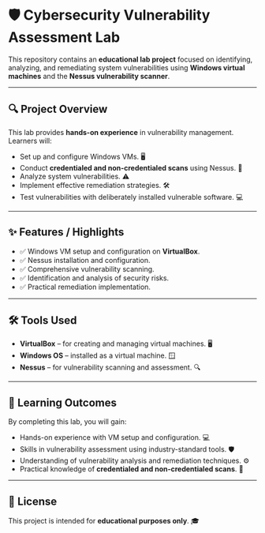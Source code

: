 # 🛡️ Cybersecurity Vulnerability Assessment Lab

This repository contains an **educational lab project** focused on identifying, analyzing, and remediating system vulnerabilities using **Windows virtual machines** and the **Nessus vulnerability scanner**.  

---

## 🔍 Project Overview

This lab provides **hands-on experience** in vulnerability management. Learners will:

- Set up and configure Windows VMs. 🖥️
- Conduct **credentialed and non-credentialed scans** using Nessus. 🔎
- Analyze system vulnerabilities. ⚠️
- Implement effective remediation strategies. 🛠️
- Test vulnerabilities with deliberately installed vulnerable software. 💻

---

## ✨ Features / Highlights

- ✅ Windows VM setup and configuration on **VirtualBox**.
- ✅ Nessus installation and configuration.
- ✅ Comprehensive vulnerability scanning.
- ✅ Identification and analysis of security risks.
- ✅ Practical remediation implementation.

---

## 🛠️ Tools Used

- **VirtualBox** – for creating and managing virtual machines. 🖥️  
- **Windows OS** – installed as a virtual machine. 🪟  
- **Nessus** – for vulnerability scanning and assessment. 🔍  

---

## 🎯 Learning Outcomes

By completing this lab, you will gain:

- Hands-on experience with VM setup and configuration. 💻  
- Skills in vulnerability assessment using industry-standard tools. 🛡️  
- Understanding of vulnerability analysis and remediation techniques. ⚙️  
- Practical knowledge of **credentialed and non-credentialed scans**. 🔎  

---

## 📜 License

This project is intended for **educational purposes only**. 🎓
